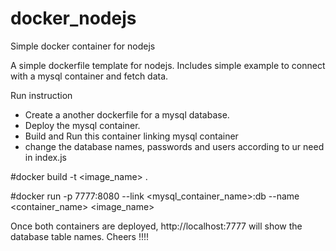 # docker_nodejs
Simple docker container for nodejs

A simple dockerfile template for nodejs. Includes simple example to connect with a mysql container and fetch data.

Run instruction

- Create a another dockerfile for a mysql database.
- Deploy the mysql container.
- Build and Run this container linking mysql container
- change the database names, passwords and users according to ur need in index.js

#docker build -t <image_name> .

#docker run -p 7777:8080 --link <mysql_container_name>:db --name <container_name> <image_name>

Once both containers are deployed, http://localhost:7777 will show the database table names.
Cheers !!!!
